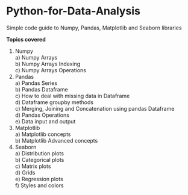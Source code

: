 # Python-for-Data-Analysis
Simple code guide to Numpy, Pandas, Matplotlib and Seaborn libraries

<strong>Topics covered</strong> <br>
 1) Numpy <br>
   a) Numpy Arrays <br>
   b) Numpy Arrays Indexing <br>
   c) Numpy Arrays Operations <br>
 2) Pandas <br>
   a) Pandas Series <br>
   b) Pandas Dataframe <br>
   c) How to deal with missing data in Dataframe <br>
   d) Dataframe groupby methods <br>
   c) Merging, Joining and Concatenation using pandas Dataframe <br>
   d) Pandas Operations <br>
   e) Data input and output <br>
 3) Matplotlib <br>
   a) Matplotlib concepts <br>
   b) Matplotlib Advanced concepts <br>
 4) Seaborn <br>
   a) Distribution plots <br>
   b) Categorical plots <br>
   c) Matrix plots <br>
   d) Grids <br>
   e) Regression plots <br>
   f) Styles and colors <br>

